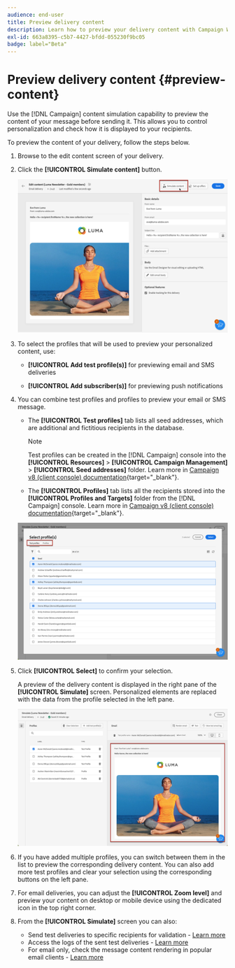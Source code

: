 ```yaml
---
audience: end-user
title: Preview delivery content
description: Learn how to preview your delivery content with Campaign Web UI
exl-id: 663a8395-c5b7-4427-bfdd-055230f9bc05
badge: label="Beta" 
---
```


# Preview delivery content {#preview-content} 

Use the [!DNL Campaign] content simulation capability to preview the content of your message before sending it. This allows you to control personalization and check how it is displayed to your recipients.

To preview the content of your delivery, follow the steps below.

1. Browse to the edit content screen of your delivery.

    <!--email [Edit content](../content/edit-content.md) screen or to the [Email Designer](../content/get-started-email-designer.md).-->

1. Click the **[!UICONTROL Simulate content]** button.

    ![](assets/simulate-button.png)

1. To select the profiles that will be used to preview your personalized content, use:

    * **[!UICONTROL Add test profile(s)]** for previewing email and SMS deliveries

    * **[!UICONTROL Add subscriber(s)]** for previewing push notifications

1. You can combine test profiles and profiles to preview your email or SMS message. 

    * The **[!UICONTROL Test profiles]** tab lists all seed addresses, which are additional and fictitious recipients in the database.
    
        >[!NOTE]
        >
        >Test profiles can be created in the [!DNL Campaign] console into the **[!UICONTROL Resources]** > **[!UICONTROL Campaign Management]** > **[!UICONTROL Seed addresses]** folder. Learn more in [Campaign v8 (client console) documentation](https://experienceleague.adobe.com/docs/campaign/campaign-v8/audience/add-profiles/test-profiles.html){target="_blank"}.

    * The **[!UICONTROL Profiles]** tab lists all the recipients stored into the **[!UICONTROL Profiles and Targets]** folder from the [!DNL Campaign] console. Learn more in [Campaign v8 (client console) documentation](https://experienceleague.adobe.com/docs/campaign/campaign-v8/audience/view-profiles.html){target="_blank"}.

    ![](assets/simulate-select-profiles.png)

1. Click **[!UICONTROL Select]** to confirm your selection.

    A preview of the delivery content is displayed in the right pane of the **[!UICONTROL Simulate]** screen. Personalized elements are replaced with the data from the profile selected in the left pane.

    ![](assets/simulate-preview.png)

1. If you have added multiple profiles, you can switch between them in the list to preview the corresponding delivery content. You can also add more test profiles and clear your selection using the corresponding buttons on the left pane.

1. For email deliveries, you can adjust the **[!UICONTROL Zoom level]** and preview your content on desktop or mobile device using the dedicated icon in the top right corner.

1. From the **[!UICONTROL Simulate]** screen you can also:
    * Send test deliveries to specific recipients for validation - [Learn more](test-deliveries.md)
    * Access the logs of the sent test deliveries - [Learn more](test-deliveries.md#access-proofs)
    * For email only, check the message content rendering in popular email clients - [Learn more](email-rendering.md)



